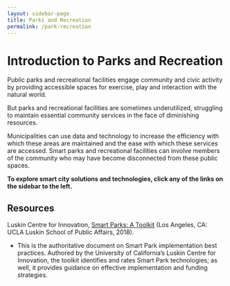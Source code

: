 ```yaml
---
layout: sidebar-page
title: Parks and Recreation
permalink: /park-recreation
---
```


# Introduction to Parks and Recreation

Public parks and recreational facilities engage community and civic activity by providing accessible spaces for exercise, play and interaction with the natural world.

But parks and recreational facilities are sometimes underutilized, struggling to maintain essential community services in the face of diminishing resources.

Municipalities can use data and technology to increase the efficiency with which these areas are maintained and the ease with which these services are accessed. Smart parks and recreational facilities can involve members of the community who may have become disconnected from these public spaces.

**To explore smart city solutions and technologies, click any of the links on the sidebar to the left.**

## Resources

Luskin Centre for Innovation, [Smart Parks: A Toolkit](https://innovation.luskin.ucla.edu/wp-content/uploads/2019/03/Smart_Parks-A_Toolkit.pdf) \(Los Angeles, CA: UCLA Luskin School of Public Affairs, 2018\).

* This is the authoritative document on Smart Park implementation best practices. Authored by the University of California’s Luskin Centre for Innovation, the toolkit identifies and rates Smart Park technologies; as well, it provides guidance on effective implementation and funding strategies.

